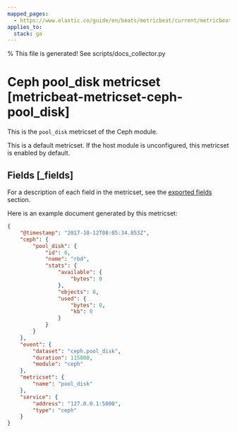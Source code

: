```yaml
---
mapped_pages:
  - https://www.elastic.co/guide/en/beats/metricbeat/current/metricbeat-metricset-ceph-pool_disk.html
applies_to:
  stack: ga
---
```


% This file is generated! See scripts/docs_collector.py

# Ceph pool_disk metricset [metricbeat-metricset-ceph-pool_disk]

This is the `pool_disk` metricset of the Ceph module.

This is a default metricset. If the host module is unconfigured, this metricset is enabled by default.

## Fields [_fields]

For a description of each field in the metricset, see the [exported fields](/reference/metricbeat/exported-fields-ceph.md) section.

Here is an example document generated by this metricset:

```json
{
    "@timestamp": "2017-10-12T08:05:34.853Z",
    "ceph": {
        "pool_disk": {
            "id": 0,
            "name": "rbd",
            "stats": {
                "available": {
                    "bytes": 0
                },
                "objects": 0,
                "used": {
                    "bytes": 0,
                    "kb": 0
                }
            }
        }
    },
    "event": {
        "dataset": "ceph.pool_disk",
        "duration": 115000,
        "module": "ceph"
    },
    "metricset": {
        "name": "pool_disk"
    },
    "service": {
        "address": "127.0.0.1:5000",
        "type": "ceph"
    }
}
```
